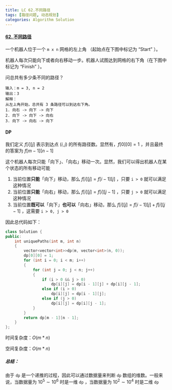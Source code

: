 ```yaml
---
title: LC 62.不同路径
tags: [路径问题, 动态规划]
categories: Algorithm Solution
---
```


#### [62. 不同路径](https://leetcode.cn/problems/unique-paths/)

一个机器人位于一个 `m x n` 网格的左上角 （起始点在下图中标记为 “Start” ）。

机器人每次只能向下或者向右移动一步。机器人试图达到网格的右下角（在下图中标记为 “Finish” ）。

问总共有多少条不同的路径？

```
输入：m = 3, n = 2
输出：3
解释：
从左上角开始，总共有 3 条路径可以到达右下角。
1. 向右 -> 向下 -> 向下
2. 向下 -> 向下 -> 向右
3. 向下 -> 向右 -> 向下
```



#### DP

我们定义 $f[i][j]$ 表示到达点 $(i, j)$ 的所有路径数。显然有，$f[0][0] = 1$ ，并且最终的答案为 $f[m - 1][n - 1]$ 

这个机器人每次只能「向下」、「向右」移动一次。显然，我们可以得出机器人在某个状态的所有移动可能

1. 当前位置**只能**「向下」移动，那么 $f[i][j] = f[i - 1][j]$ ，只要 `i > 0` 就可以满足这种情况
2. 当前位置**只能**「向右」移动，那么 $f[i][j] = f[i][j - 1]$ ，只要 `j > 0` 就可以满足这种情况
3. 当前位置**既可以**「向下」**也可以**「向右」移动，那么 $f[i][j] = f[i - 1][j] + f[i][j - 1]$ ，这需要 `i > 0, j > 0` 

因此总代码如下：

```cpp
class Solution {
public:
	int uniquePaths(int m, int n)
	{
		vector<vector<int>>dp(m, vector<int>(n, 0));
		dp[0][0] = 1;
		for (int i = 0; i < m; i++)
		{
			for (int j = 0; j < n; j++)
			{
				if (i > 0 && j > 0)
					dp[i][j] = dp[i - 1][j] + dp[i][j - 1];
				else if (i > 0)
					dp[i][j] = dp[i - 1][j];
				else if (j > 0)
					dp[i][j] = dp[i][j - 1];
			}
		}
		return dp[m - 1][n - 1];
	}
};
```

时间复杂度：$O(m * n)$ 

空间复杂度：$O(m * n)$ 



##### 总结：

由于 `dp` 是一个递推的过程，因此可以通过数据量来判断 `dp` 数组的维数。一般来说，当数据量为 $10^5 \sim 10^6$ 时是一维 `dp` ，当数据量为 $10^2 \sim 10^4$ 时是二维 `dp` 